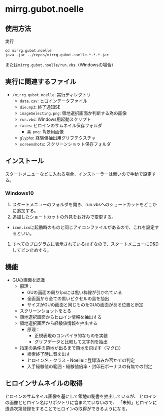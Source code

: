 ﻿# mirrg.gubot.noelle

## 使用方法

実行

```
cd mirrg.gubot.noelle
java -jar ../repos/mirrg.gubot.noelle-*.*.*.jar
```

または`mirrg.gubot.noelle/run.vbs`（Windowsの場合）

## 実行に関連するファイル

- `/mirrg.gubot.noelle`: 実行ディレクトリ
  - `data.csv`: ヒロインデータファイル
  - `die.mp3`: 終了通知SE
  - `imageSelecting.png`: 領地選択画面か判断する為の画像
  - `run.vbs`: Windows用起動スクリプト
  - `faces`: ヒロインのサムネイル保存フォルダ
    - `黒.png`: 背景用画像
  - `glyphs`: 経験値抽出用グリフテクスチャ
  - `screenshots`: スクリーンショット保存フォルダ

## インストール

スタートメニューなどに入れる場合、インストーラーは無いので手動で設定する。

### Windows10

1. スタートメニューのフォルダを開き、run.vbsへのショートカットをどこかに追加する。
1. 追加したショートカットの外見をお好みで変更する。
  - `icon.ico`に起動時のものと同じアイコンファイルがあるので、これを設定するといい。
1. すべてのプログラムに表示されているはずなので、スタートメニューにD&Dしてピン止めする。

## 機能

- GUの画面を認識
  - 原理：
    - GUの画面の周り1pxには黒い枠線が引かれている
    - 全画面から全ての黒いピクセルの島を抽出
    - サイズがGUの画面と同じものをGUの画面がある位置と断定
  - スクリーンショットをとる
  - 領地選択画面からヒロイン情報を抽出する
  - 領地選択画面から経験値情報を抽出する
    - 原理：
      - 正規表現のコンパイラ的なものを実装
      - グリフデータと比較して文字列を抽出
  - 指定の条件の領地が出るまで領地を飛ばす（マクロ）
    - 検索終了時に音を出す
    - ヒロイン名・クラス・Noelleに登録済みか否かでの判定
    - 入手経験値の範囲・経験値倍率・封印石ボーナスの有無での判定

## ヒロインサムネイルの取得

ヒロインのサムネイル画像を基にして領地の秘書を抽出しているが、
ヒロインの画像とヒロイン名はリポジトリに含まれていないので、
「未知」ヒロインに遭遇次第登録をすることでヒロインの取得ができるようになる。


